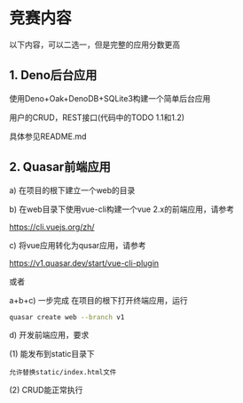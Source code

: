# 竞赛内容

以下内容，可以二选一，但是完整的应用分数更高

## 1. Deno后台应用

使用Deno+Oak+DenoDB+SQLite3构建一个简单后台应用

用户的CRUD，REST接口(代码中的TODO 1.1和1.2)

具体参见README.md

## 2. Quasar前端应用

a) 在项目的根下建立一个web的目录

b) 在web目录下使用vue-cli构建一个vue 2.x的前端应用，请参考

https://cli.vuejs.org/zh/

c) 将vue应用转化为qusar应用，请参考

https://v1.quasar.dev/start/vue-cli-plugin

或者

a+b+c) 一步完成 在项目的根下打开终端应用，运行

```bash
quasar create web --branch v1
```

d) 开发前端应用，要求

(1) 能发布到static目录下

    允许替换static/index.html文件

(2) CRUD能正常执行
